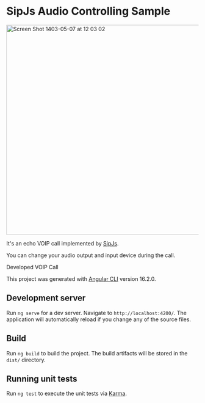 # SipJs Audio Controlling Sample
<img width="550" alt="Screen Shot 1403-05-07 at 12 03 02" src="https://github.com/user-attachments/assets/c680be1f-09a0-45e7-961d-b29ec8580fe4">

It's an echo VOIP call implemented by [SipJs](https://sipjs.com/).

You can change your audio output and input device during the call.

Developed VOIP Call

This project was generated with [Angular CLI](https://github.com/angular/angular-cli) version 16.2.0.

## Development server

Run `ng serve` for a dev server. Navigate to `http://localhost:4200/`. The application will automatically reload if you change any of the source files.

## Build

Run `ng build` to build the project. The build artifacts will be stored in the `dist/` directory.

## Running unit tests

Run `ng test` to execute the unit tests via [Karma](https://karma-runner.github.io).
